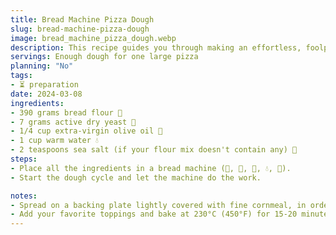 ```yaml
---
title: Bread Machine Pizza Dough
slug: bread-machine-pizza-dough
image: bread_machine_pizza_dough.webp
description: This recipe guides you through making an effortless, foolproof pizza dough using a bread machine. It's perfect for pizza lovers who want to enjoy homemade pizza with minimal effort.
servings: Enough dough for one large pizza
planning: "No"
tags:
- ⏳ preparation
date: 2024-03-08
ingredients:
- 390 grams bread flour 🌾
- 7 grams active dry yeast 🍞
- 1/4 cup extra-virgin olive oil 🏺
- 1 cup warm water 💧
- 2 teaspoons sea salt (if your flour mix doesn't contain any) 🧂
steps:
- Place all the ingredients in a bread machine (🌾, 🍞, 🏺, 💧, 🧂).
- Start the dough cycle and let the machine do the work.

notes:
- Spread on a backing plate lightly covered with fine cornmeal, in order to improve crispness.
- Add your favorite toppings and bake at 230°C (450°F) for 15-20 minutes.
---
```

